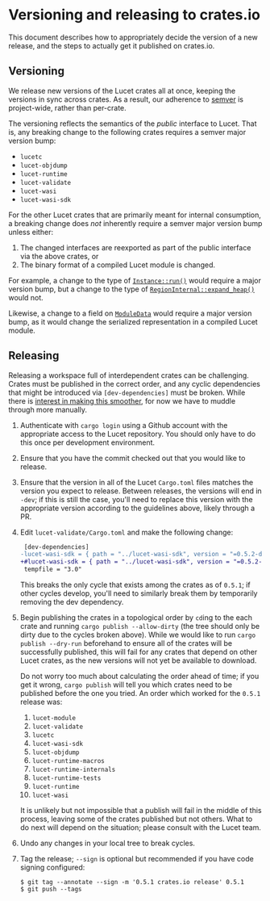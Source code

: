 # Versioning and releasing to crates.io

This document describes how to appropriately decide the version of a new release, and the steps to
actually get it published on crates.io.

## Versioning

We release new versions of the Lucet crates all at once, keeping the versions in sync across
crates. As a result, our adherence to [semver](https://semver.org/) is project-wide, rather than
per-crate.

The versioning reflects the semantics of the *public* interface to Lucet. That is, any breaking
change to the following crates requires a semver major version bump:

- `lucetc`
- `lucet-objdump`
- `lucet-runtime`
- `lucet-validate`
- `lucet-wasi`
- `lucet-wasi-sdk`

For the other Lucet crates that are primarily meant for internal consumption, a breaking change does
*not* inherently require a semver major version bump unless either:

1. The changed interfaces are reexported as part of the public interface via the above crates, or
2. The binary format of a compiled Lucet module is changed.

For example, a change to the type of [`Instance::run()`][public-method] would require a major
version bump, but a change to the type of [`RegionInternal::expand_heap()`][internal-method] would
not.

[public-method]: https://docs.rs/lucet-runtime-internals/latest/lucet_runtime_internals/instance/struct.Instance.html#method.run
[internal-method]: https://docs.rs/lucet-runtime-internals/latest/lucet_runtime_internals/instance/trait.InstanceInternal.html#tymethod.alloc

Likewise, a change to a field on [`ModuleData`][module-data] would require a major version bump, as
it would change the serialized representation in a compiled Lucet module.

[module-data]: https://docs.rs/lucet-module/latest/lucet_module/struct.ModuleData.html

## Releasing

Releasing a workspace full of interdependent crates can be challenging. Crates must be published in
the correct order, and any cyclic dependencies that might be introduced via `[dev-dependencies]`
must be broken. While there is [interest in making this smoother][publish-dev-deps], for now we have
to muddle through more manually.

[publish-dev-deps]: https://github.com/rust-lang/cargo/issues/4242

1. Authenticate with `cargo login` using a Github account with the appropriate access to the Lucet
   repository. You should only have to do this once per development environment.

1. Ensure that you have the commit checked out that you would like to release.

1. Ensure that the version in all of the Lucet `Cargo.toml` files matches the version you expect to
   release. Between releases, the versions will end in `-dev`; if this is still the case, you'll
   need to replace this version with the appropriate version according to the guidelines above,
   likely through a PR.

1. Edit `lucet-validate/Cargo.toml` and make the following change:

   ```diff
    [dev-dependencies]
   -lucet-wasi-sdk = { path = "../lucet-wasi-sdk", version = "=0.5.2-dev" }
   +#lucet-wasi-sdk = { path = "../lucet-wasi-sdk", version = "=0.5.2-dev" }
    tempfile = "3.0"
   ```
   
   This breaks the only cycle that exists among the crates as of `0.5.1`; if other cycles develop,
   you'll need to similarly break them by temporarily removing the dev dependency.

1. Begin publishing the crates in a topological order by `cd`ing to the each crate and running
   `cargo publish --allow-dirty` (the tree should only be dirty due to the cycles broken
   above). While we would like to run `cargo publish --dry-run` beforehand to ensure all
   of the crates will be successfully published, this will fail for any crates that depend on other
   Lucet crates, as the new versions will not yet be available to download.

   Do not worry too much about calculating the order ahead of time; if you get it wrong, `cargo
   publish` will tell you which crates need to be published before the one you tried. An order which
   worked for the `0.5.1` release was:
   
   1. `lucet-module`
   1. `lucet-validate`
   1. `lucetc`
   1. `lucet-wasi-sdk`
   1. `lucet-objdump`
   1. `lucet-runtime-macros`
   1. `lucet-runtime-internals`
   1. `lucet-runtime-tests`
   1. `lucet-runtime`
   1. `lucet-wasi`

   It is unlikely but not impossible that a publish will fail in the middle of this process, leaving
   some of the crates published but not others. What to do next will depend on the situation; please
   consult with the Lucet team.

1. Undo any changes in your local tree to break cycles.

1. Tag the release; `--sign` is optional but recommended if you have code signing configured:

   ```shell
   $ git tag --annotate --sign -m '0.5.1 crates.io release' 0.5.1
   $ git push --tags
   ```
